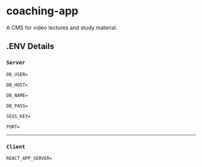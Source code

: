 # coaching-app

A CMS for video lectures and study material.

## .ENV Details

### `Server`
```
DB_USER=

DB_HOST=

DB_NAME=

DB_PASS=

SESS_KEY=

PORT=
```

---

### `Client`
```
REACT_APP_SERVER=
```